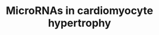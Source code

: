 ---
annotations:
- type: Disease Ontology
  value: heart disease
- type: Pathway Ontology
  value: hypertrophic cardiomyopathy pathway
- type: Pathway Ontology
  value: microRNA pathway
authors:
- MLevels
- MaintBot
- MartijnVanIersel
- Khanspers
- Ddigles
- Mkutmon
- AlexanderPico
- Egonw
- Susan
- Fehrhart
- Marvin M2
- Eweitz
description: This pathway shows the role of microRNAs in the process of cardiac hypertrophy.
  MicroRNA targets were predicted by the TargetScan algorithm, and the predicted interactions
  are shown in red dashed lines. MicroRNAs are shown as purple rounded rectangles.
  It is not sure which WNT and frizzled proteins influence cardiac hypertrophy. Though
  there are strong indications that WNT3A, WNT5A, frizzled1 and frizzled2 play a role
  in cardiac hypertrophy. Thus these have been added to the pathway instead of all
  the WNT and frizzled proteins. Experiments which will shed light on this are still
  being done.  Proteins on this pathway have targeted assays available via the [https://assays.cancer.gov/available_assays?wp_id=WP1544
  CPTAC Assay Portal]
last-edited: 2022-02-26
organisms:
- Homo sapiens
redirect_from:
- /index.php/Pathway:WP1544
- /instance/WP1544
schema-jsonld:
- '@context': https://schema.org/
  '@id': https://wikipathways.github.io/pathways/WP1544.html
  '@type': Dataset
  creator:
    '@type': Organization
    name: WikiPathways
  description: This pathway shows the role of microRNAs in the process of cardiac
    hypertrophy. MicroRNA targets were predicted by the TargetScan algorithm, and
    the predicted interactions are shown in red dashed lines. MicroRNAs are shown
    as purple rounded rectangles. It is not sure which WNT and frizzled proteins influence
    cardiac hypertrophy. Though there are strong indications that WNT3A, WNT5A, frizzled1
    and frizzled2 play a role in cardiac hypertrophy. Thus these have been added to
    the pathway instead of all the WNT and frizzled proteins. Experiments which will
    shed light on this are still being done.  Proteins on this pathway have targeted
    assays available via the [https://assays.cancer.gov/available_assays?wp_id=WP1544
    CPTAC Assay Portal]
  keywords:
  - Neuregulin
  - PIK3R2
  - TGFB1
  - GSK3B
  - hsa-mir-140
  - Calcium
  - PDK1
  - IL6ST
  - PIK3R3
  - IKBKG
  - MLCK3
  - HDAC 5
  - ERK5
  - PLA2
  - STAT3
  - ERK2
  - PPP3CA
  - RAC1
  - MEK4
  - TAK1
  - CTNNB1
  - PLC
  - PDK
  - hsa-mir-125b-1
  - IKBKB
  - LRP6
  - MEK1
  - Ang II
  - MAPK14
  - HDAC 4
  - MEK6
  - hsa-mir-15b
  - MEK5
  - ANP
  - hsa-mir-133a-2
  - hsa-mir-23a
  - hsa-mir-199a-1
  - IGFI
  - RCAN1
  - IGF-1 R
  - RHOA
  - hsa-mir-103-1-as
  - CDK 9
  - IKBKE
  - HDAC 9
  - hsa-mir-208a
  - hsa-mir-125b-2
  - hsa-mir-30e
  - MYEF2
  - ROCK2
  - hsa-mir-103-2-as
  - CDK 7
  - MEK3
  - MAPKKKK
  - PIK3CA
  - Cyclic GMP
  - AKT2
  - FZD1
  - LRP5
  - HDAC 7
  - PIK3CD
  - hsa-mir-133b
  - NFAT3
  - hsa-mir-185
  - EGF
  - JNK
  - BNP
  - EDN1
  - hsa-mir-195
  - NFKB1
  - PPP3CB
  - MEK7
  - hsa-mir-27b
  - ERK1
  - PIK3R1
  - hsa-mir-21
  - FGFR2
  - AGT
  - DVL1
  - EIF2B5
  - SOCS
  - FZD2
  - WNT3A
  - PRKG1
  - CHUK
  - PIK3CG
  - CALM1
  - PIK3CB
  - MAPKKK
  - hsa-mir-133a-1
  - DAG
  - NIK
  - hsa-mir-199a-2
  - AKT1
  - CAMK2D
  - FGF2
  - TNF
  - ROCK1
  - MTOR
  - CTF1
  - hsa-mir-130b
  - hsa-mir-214
  - WNT5A
  - hsa-let-7b
  - MEK2
  - PRKCB
  - LIF
  - GATA4
  - RAF1
  - MLCK1
  - IP3
  license: CC0
  name: MicroRNAs in cardiomyocyte hypertrophy
seo: CreativeWork
title: MicroRNAs in cardiomyocyte hypertrophy
wpid: WP1544
---